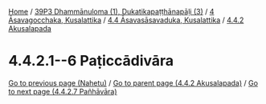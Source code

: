 
[Home](/) / [39P3 Dhammānuloma (1), Dukatikapaṭṭhānapāḷi (3)](../../...md) / [4 Āsavagocchaka, Kusalattika](../...md) / [4.4 Āsavasāsavaduka, Kusalattika](...md) / [4.4.2 Akusalapada](../39P3/4/4.4/4.4.2.md)

# 4.4.2.1--6 Paṭiccādivāra

[Go to previous page (Nahetu)](Paccaniya/Nahetu.md) / [Go to parent page (4.4.2 Akusalapada)](../39P3/4/4.4/4.4.2.md) / [Go to next page (4.4.2.7 Pañhāvāra)](4.4.2.7.md)


